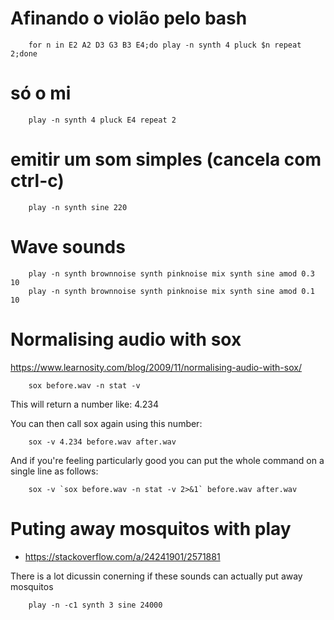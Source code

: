 # Afinando o violão pelo bash

		for n in E2 A2 D3 G3 B3 E4;do play -n synth 4 pluck $n repeat 2;done

# só o mi
		play -n synth 4 pluck E4 repeat 2

# emitir um som simples (cancela com ctrl-c)

		play -n synth sine 220

# Wave sounds

		play -n synth brownnoise synth pinknoise mix synth sine amod 0.3 10
		play -n synth brownnoise synth pinknoise mix synth sine amod 0.1 10

# Normalising audio with sox
https://www.learnosity.com/blog/2009/11/normalising-audio-with-sox/

		sox before.wav -n stat -v

This will return a number like: 4.234

You can then call sox again using this number:

		sox -v 4.234 before.wav after.wav

And if you're feeling particularly good you can put the whole command on a single line as follows:

		sox -v `sox before.wav -n stat -v 2>&1` before.wav after.wav

# Puting away mosquitos with play
+ https://stackoverflow.com/a/24241901/2571881

There is a lot dicussin conerning if these sounds can actually
put away mosquitos

		play -n -c1 synth 3 sine 24000


